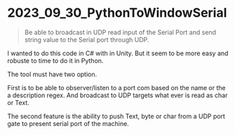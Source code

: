 # 2023_09_30_PythonToWindowSerial

> Be able to broadcast in UDP read input of the Serial Port and send string value to the Serial port through UDP.

I wanted to do this code in C# with in Unity. But it seem to be more easy and robuste to time to do it in Python.

The tool must have two option.

First is to be able to observer/listen to a port com based on the name or the a description regex.
And broadcast to UDP targets what ever is read as char or Text.


The second feature is the ability to push Text, byte or char  from a UDP port gate  to present serial port of the machine.

